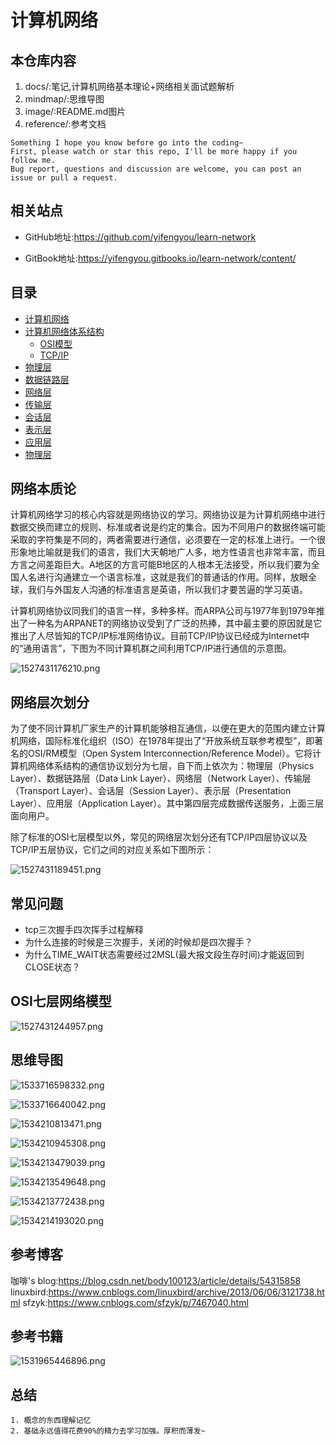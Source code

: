 # 计算机网络

## 本仓库内容

1. docs/:笔记,计算机网络基本理论+网络相关面试题解析
2. mindmap/:思维导图
3. image/:README.md图片
4. reference/:参考文档

```
Something I hope you know before go into the coding~
First, please watch or star this repo, I'll be more happy if you follow me.
Bug report, questions and discussion are welcome, you can post an issue or pull a request.
```

## 相关站点

* GitHub地址:<https://github.com/yifengyou/learn-network>

* GitBook地址:<https://yifengyou.gitbooks.io/learn-network/content/>

## 目录

* [计算机网络](README.md)
* [计算机网络体系结构](docs/networkstructure/计算机网络体系结构.md)
    * [OSI模型](docs/networkstructure/OSI模型.md)
    * [TCP/IP](docs/networkstructure/TCP/IP.md)
* [物理层](docs/pysical/物理层.md)
* [数据链路层](docs/datalink/数据链路层.md)
* [网络层](docs/network/网络层.md)
* [传输层](docs/transport/传输层.md)
* [会话层](docs/session/会话层.md)
* [表示层](docs/presentation/表示层.md)
* [应用层](docs/application/应用层.md)
* [物理层](docs/pysical/物理层.md)

## 网络本质论

计算机网络学习的核心内容就是网络协议的学习。网络协议是为计算机网络中进行数据交换而建立的规则、标准或者说是约定的集合。因为不同用户的数据终端可能采取的字符集是不同的，两者需要进行通信，必须要在一定的标准上进行。一个很形象地比喻就是我们的语言，我们大天朝地广人多，地方性语言也非常丰富，而且方言之间差距巨大。A地区的方言可能B地区的人根本无法接受，所以我们要为全国人名进行沟通建立一个语言标准，这就是我们的普通话的作用。同样，放眼全球，我们与外国友人沟通的标准语言是英语，所以我们才要苦逼的学习英语。

计算机网络协议同我们的语言一样，多种多样。而ARPA公司与1977年到1979年推出了一种名为ARPANET的网络协议受到了广泛的热捧，其中最主要的原因就是它推出了人尽皆知的TCP/IP标准网络协议。目前TCP/IP协议已经成为Internet中的“通用语言”，下图为不同计算机群之间利用TCP/IP进行通信的示意图。

![1527431176210.png](image/1527431176210.png)

## 网络层次划分

为了使不同计算机厂家生产的计算机能够相互通信，以便在更大的范围内建立计算机网络，国际标准化组织（ISO）在1978年提出了“开放系统互联参考模型”，即著名的OSI/RM模型（Open System Interconnection/Reference Model）。它将计算机网络体系结构的通信协议划分为七层，自下而上依次为：物理层（Physics Layer）、数据链路层（Data Link Layer）、网络层（Network Layer）、传输层（Transport Layer）、会话层（Session Layer）、表示层（Presentation Layer）、应用层（Application Layer）。其中第四层完成数据传送服务，上面三层面向用户。

除了标准的OSI七层模型以外，常见的网络层次划分还有TCP/IP四层协议以及TCP/IP五层协议，它们之间的对应关系如下图所示：

![1527431189451.png](image/1527431189451.png)


## 常见问题

* tcp三次握手四次挥手过程解释
* 为什么连接的时候是三次握手，关闭的时候却是四次握手？
* 为什么TIME_WAIT状态需要经过2MSL(最大报文段生存时间)才能返回到CLOSE状态？


## OSI七层网络模型

![1527431244957.png](image/1527431244957.png)

## 思维导图

![1533716598332.png](image/1533716598332.png)

![1533716640042.png](image/1533716640042.png)

![1534210813471.png](image/1534210813471.png)

![1534210945308.png](image/1534210945308.png)

![1534213479039.png](image/1534213479039.png)

![1534213549648.png](image/1534213549648.png)

![1534213772438.png](image/1534213772438.png)

![1534214193020.png](image/1534214193020.png)


## 参考博客

咖啡's blog:<https://blog.csdn.net/body100123/article/details/54315858>
linuxbird:<https://www.cnblogs.com/linuxbird/archive/2013/06/06/3121738.html>
sfzyk:<https://www.cnblogs.com/sfzyk/p/7467040.html>

## 参考书籍

![1531965446896.png](image/1531965446896.png)

## 总结

```
1. 概念的东西理解记忆
2. 基础永远值得花费90%的精力去学习加强。厚积而薄发~
```
